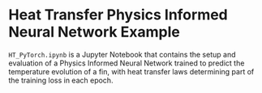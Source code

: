 # Heat Transfer Physics Informed Neural Network Example

<code>HT_PyTorch.ipynb</code> is a Jupyter Notebook that contains the setup and evaluation of a Physics Informed Neural Network trained to predict the temperature evolution of a fin, with heat transfer laws determining part of the training loss in each epoch.
